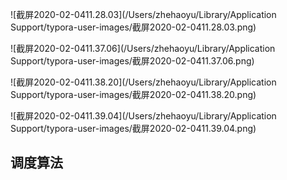 ![截屏2020-02-0411.28.03](/Users/zhehaoyu/Library/Application Support/typora-user-images/截屏2020-02-0411.28.03.png)



![截屏2020-02-0411.37.06](/Users/zhehaoyu/Library/Application Support/typora-user-images/截屏2020-02-0411.37.06.png)

![截屏2020-02-0411.38.20](/Users/zhehaoyu/Library/Application Support/typora-user-images/截屏2020-02-0411.38.20.png)

![截屏2020-02-0411.39.04](/Users/zhehaoyu/Library/Application Support/typora-user-images/截屏2020-02-0411.39.04.png)



## 调度算法

